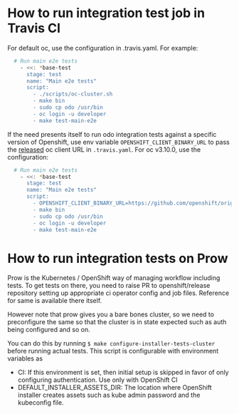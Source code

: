 # How to run integration test job in Travis CI

For default oc, use the configuration in .travis.yaml. For example:

```sh
  # Run main e2e tests
    - <<: *base-test
      stage: test
      name: "Main e2e tests"
      script:
        - ./scripts/oc-cluster.sh
        - make bin
        - sudo cp odo /usr/bin
        - oc login -u developer
        - make test-main-e2e
```

If the need presents itself to run odo integration tests against a specific version of Openshift, use env variable `OPENSHIFT_CLIENT_BINARY_URL` to pass the [released](https://github.com/openshift/origin/releases) oc client URL in `.travis.yaml`. For oc v3.10.0, use the configuration:

```sh
  # Run main e2e tests
    - <<: *base-test
      stage: test
      name: "Main e2e tests"
      script:
        - OPENSHIFT_CLIENT_BINARY_URL=https://github.com/openshift/origin/releases/download/v3.10.0/openshift-origin-client-tools-v3.10.0-dd10d17-linux-64bit.tar.gz ./scripts/oc-cluster.sh
        - make bin
        - sudo cp odo /usr/bin
        - oc login -u developer
        - make test-main-e2e
```

# How to run integration tests on Prow

Prow is the Kubernetes / OpenShift way of managing workflow including tests. To get tests on there, you need to raise PR to openshift/release repository setting up appropriate ci operator config and job files. Reference for same is available there itself.

However note that prow gives you a bare bones cluster, so we need to preconfigure the same so that the cluster is in state expected such as auth being configured and so on.

You can do this by running `$ make configure-installer-tests-cluster` before running actual tests.
This script is configurable with environment variables as

 - CI: If this environment is set, then initial setup is skipped in favor of only configuring authentication. Use only with OpenShift CI
 - DEFAULT_INSTALLER_ASSETS_DIR: The location where OpenShift installer creates assets such as kube admin password and the kubeconfig file.
